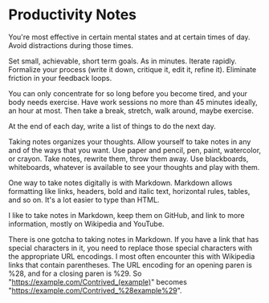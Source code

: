 # Productivity Notes

You're most effective in certain mental states and at certain times of day.
Avoid distractions during those times.

Set small, achievable, short term goals.  As in minutes.  Iterate rapidly.
Formalize your process (write it down, critique it, edit it, refine it).
Eliminate friction in your feedback loops.

You can only concentrate for so long before you become tired, and your body
needs exercise.  Have work sessions no more than 45 minutes ideally, an hour at
most.  Then take a break, stretch, walk around, maybe exercise.

At the end of each day, write a list of things to do the next day.

Taking notes organizes your thoughts.  Allow yourself to take notes in any and
of the ways that you want.  Use paper and pencil, pen, paint, watercolor, or
crayon.  Take notes, rewrite them, throw them away.  Use blackboards,
whiteboards, whatever is available to see your thoughts and play with them.

One way to take notes digitally is with Markdown.  Markdown allows formatting
like links, headers, bold and italic text, horizontal rules, tables, and so on.
It's a lot easier to type than HTML.

I like to take notes in Markdown, keep them on GitHub, and link to more
information, mostly on Wikipedia and YouTube.

There is one gotcha to taking notes in Markdown.  If you have a link that has
special characters in it, you need to replace those special characters with
the appropriate URL encodings.  I most often encounter this with Wikipedia
links that contain parentheses.  The URL encoding for an opening paren is %28,
and for a closing paren is %29.  So "https://example.com/Contrived_(example)"
becomes "https://example.com/Contrived_%28example%29".
